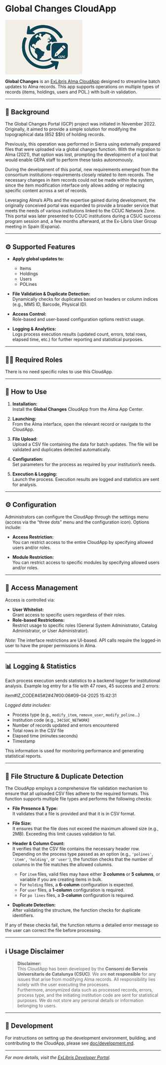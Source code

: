 # Global Changes CloudApp

<img align="center" src="./cloudapp/src/assets/app-icon.png" width="250" style="border-radius: 3px;">

**Global Changes** is an [ExLibris Alma CloudApp](https://developers.exlibrisgroup.com/cloudapps/) designed to streamline batch updates to Alma records. This app supports operations on multiple types of records (items, holdings, users and POL.) with built-in validation.

---

## 📜 Background

The Global Changes Portal (GCP) project was initiated in November 2022. Originally, it aimed to provide a simple solution for modifying the topographical data (852 $$h) of holding records.

Previously, this operation was performed in Sierra using externally prepared files that were uploaded via a global changes function. With the migration to Alma (2021), that option was lost, prompting the development of a tool that would enable GEPA staff to perform these tasks autonomously.

During the development of this portal, new requirements emerged from the consortium institutions-requirements closely related to item records. The necessary changes in item records could not be made within the system, since the item modification interface only allows adding or replacing specific content across a set of records.

Leveraging Alma’s APIs and the expertise gained during development, the originally conceived portal was expanded to provide a broader service that meets the needs of various institutions linked to the CCUC Network Zone. This portal was later presented to CCUC institutions during a CSUC success program session and, a few months afterward, at the Ex-Libris User Group meeting in Spain (Expania).

---

## ⚙️ Supported Features

- **Apply global updates to:**  
  - Items  
  - Holdings  
  - Users  
  - POLines

- **File Validation & Duplicate Detection:**  
  Dynamically checks for duplicates based on headers or column indices (e.g., MMS ID, Barcode, Physical ID).

- **Access Control:**  
  Role-based and user-based configuration options restrict usage.

- **Logging & Analytics:**  
  Logs process execution results (updated count, errors, total rows, elapsed time, etc.) for further reporting and statistical purposes.

---

## 🧑‍💼 Required Roles

There is no need specific roles to use this CloudApp.

---

## 🚀 How to Use

1. **Installation:**  
   Install the **Global Changes** CloudApp from the Alma App Center.

2. **Launching:**  
   From the Alma interface, open the relevant record or navigate to the CloudApp.

3. **File Upload:**  
   Upload a CSV file containing the data for batch updates. The file will be validated and duplicates detected automatically.

4. **Configuration:**  
   Set parameters for the process as required by your institution’s needs.

5. **Execution & Logging:**  
   Launch the process. Execution results are logged and statistics are sent for analysis.

---

## ⚙️ Configuration

Administrators can configure the CloudApp through the settings menu (access via the “three dots” menu and the configuration icon). Options include:

- **Access Restriction:**  
  You can restrict access to the entire CloudApp by specifying allowed users and/or roles.

- **Module Restriction:**  
  You can restrict access to specific modules by specifying allowed users and/or roles.

---

## 🔐 Access Management

Access is controlled via:
- **User Whitelist:**  
  Grant access to specific users regardless of their roles.
- **Role-based Restrictions:**  
  Restrict usage to specific roles (General System Administrator, Catalog Administrator, or User Administrator).

*Note:* The interface restrictions are UI-based. API calls require the logged-in user to have the proper permissions in Alma.

---

## 📊 Logging & Statistics

Each process execution sends statistics to a backend logger for institutional analysis. Example log entry for a file with 47 rows, 45 success and 2 errors:

item#IZ_CODE#45#2#47#00:06#09-04-2025 15:42:31


*Logged data includes:*
- Process type (e.g., `modify_item`, `remove_user`, `modify_poline`...)
- Institution code (e.g., `34CSUC_NETWORK`)
- Number of records updated and errors encountered
- Total rows in the CSV file
- Elapsed time (minutes:seconds)
- Timestamp

This information is used for monitoring performance and generating statistical reports.

---

## 📁 File Structure & Duplicate Detection

The CloudApp employs a comprehensive file validation mechanism to ensure that all uploaded CSV files adhere to the required formats. This function supports multiple file types and performs the following checks:

- **File Presence & Type:**  
  It validates that a file is provided and that it is in CSV format.

- **File Size:**  
  It ensures that the file does not exceed the maximum allowed size (e.g., 2MB). Exceeding this limit causes validation to fail.

- **Header & Column Count:**  
  It verifies that the CSV file contains the necessary header row. Depending on the process type passed as an option (e.g., `'polines'`, `'item'`, `'holding'`, or `'user'`), the function checks that the number of columns in the file matches the allowed columns.  
  - For `item` files, valid files may have either **3 columns** or **5 columns**, or variable if you are creating items in bulk. 
  - For `holding` files, a **6-column** configuration is expected.  
  - For `user` files, a **1-column** configuration is required.
  - For `po lines` files, a **3-column** configuration is required.

- **Duplicate Detection:**  
  After validating the structure, the function checks for duplicate identifiers.

If any of these checks fail, the function returns a detailed error message so the user can correct the file before processing.

---

## ℹ️ Usage Disclaimer

> **Disclaimer:**  
> This CloudApp has been developed by the **Consorci de Serveis Universitaris de Catalunya (CSUC)**. We are **not responsible** for any issues that arise from modifying Alma records. All responsibility lies solely with the user executing the processes.  
> Furthermore, anonymized data such as processed records, errors, process type, and the initiating institution code are sent for statistical purposes.
> We do not store any personal details or information belonging to users.

---

## 🧪 Development

For instructions on setting up the development environment, building, and contributing to the CloudApp, please see [doc/development.md](doc/development.md).

---

*For more details, visit the [ExLibris Developer Portal](https://developers.exlibrisgroup.com/cloudapps/).*  
